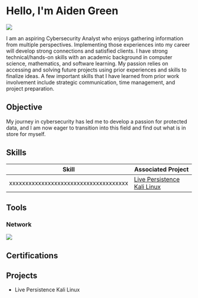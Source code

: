 # Hello, I'm Aiden Green
<a href="https://linkedin.com/aidengreencybersecurity"><img src="https://img.shields.io/badge/-LinkedIn-0072b1?&style=for-the-badge&logo=linkedin&logoColor=white" /></a>

I am an aspiring Cybersecurity Analyst who enjoys gathering information from multiple perspectives. Implementing those experiences into my career will develop strong connections and satisfied clients. I have strong technical/hands-on skills with an academic background in computer science, mathematics, and software learning. My passion relies on accessing and solving future projects using prior experiences and skills to finalize ideas. A few important skills that I have learned from prior work involvement include strategic communication, time management, and project preparation.

## Objective

My journey in cybersecurity has led me to develop a passion for protected data, and I am now eager to transition into this field and find out what is in store for myself.

## Skills

| Skill                                         | Associated Project         |
|-----------------------------------------------|----------------------------|
|xxxxxxxxxxxxxxxxxxxxxxxxxxxxxxxxxxxxx          | <a href="https://google.com">Live Persistence Kali Linux</a>|

## Tools

### Network
<div>
    <img src="https://img.shields.io/badge/-Wireshark-1679A7?&style=for-the-badge&logo=Wireshark&logoColor=white" />
</div>

## Certifications

## Projects
- Live Persistence Kali Linux

